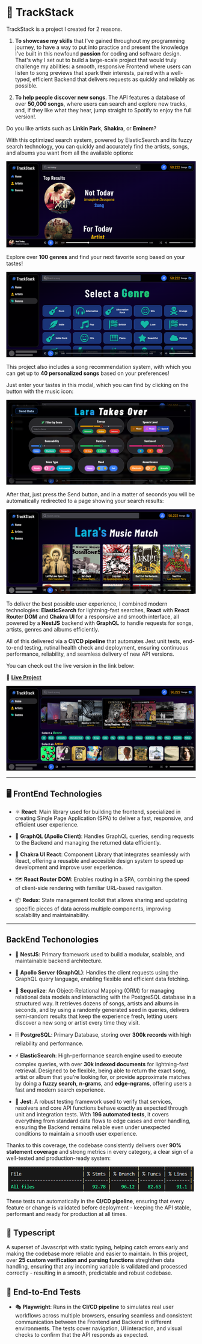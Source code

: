 # 🎵 TrackStack

TrackStack is a project I created for 2 reasons.

1. **To showcase my skills** that I've gained throughout my programming journey, to have a way to put into practice and present the knowledge I've built in this newfound **passion** for coding and software design. That's why I set out to build a large-scale project that would truly challenge my abilities: a smooth, responsive Frontend where users can listen to song previews that spark their interests, paired with a well-typed, efficient Backend that delivers requests as quickly and reliably as possible.

2. **To help people discover new songs**. The API features a database of over **50,000 songs**, where users can search and explore new tracks, and, if they like what they hear, jump straight to Spotify to enjoy the full version!. 
 
Do you like artists such as **Linkin Park**, **Shakira**, or **Eminem**? 

With this optimized search system, powered by ElasticSearch and its fuzzy search technology, you can quickly and accurately find the artists, songs, and albums you want from all the available options:

<p align="center">
    <img src="./assets/songSearch.png" alt="Intelligent Song Search" />
</p>

Explore over **100 genres** and find your next favorite song based on your tastes!

<p align="center">
    <img src="./assets/Genres.png" alt="Music Genres Options" />
</p>
 
This project also includes a song recommendation system, with which you can get up to **40 personalized songs** based on your preferences!

Just enter your tastes in this modal, which you can find by clicking on the button with the music icon:

<p align="center">
    <img src="./assets/Modal.png" alt="Lara's Recommendation Modal" />
</p>

After that, just press the Send button, and in a matter of seconds you will be automatically redirected to a page showing your search results:

<p align="center">
    <img src="./assets/RecommendationResults.png" alt="Lara's Recommendation Results" />
</p>

To deliver the best possible user experience, I combined modern technologies: **ElasticSearch** for lightning-fast searches, **React** with **React Router DOM** and **Chakra UI** for a responsive and smooth interface, all powered by a **NestJS** backend with **GraphQL** to handle requests for songs, artists, genres and albums efficiently. 

All of this delivered via a **CI/CD pipeline** that automates Jest unit tests, end-to-end testing, rutinal health check and deployment, ensuring continuous performance, reliability, and seamless delivery of new API versions.

You can check out the live version in the link below:

🔗 **[Live Project](https://trackstack-c9rh.onrender.com/)**

<p align="center"> 
    <img src="./assets/TrackStack.png" alt="TrackStack Landpage Preview" />
</p>

---

## 🖥️ FrontEnd Technologies
- ⚛ **React**: Main library used for building the frontend, specialized in creating Single Page Application (SPA) to deliver a fast, responsive, and efficient user experience.

- 🔄 **GraphQL (Apollo Client)**: Handles GraphQL queries, sending requests to the Backend and managing the returned data efficiently.

- 🎨 **Chakra UI React**: Component Library that integrates seamlessly with React, offering a reusable and accesible design system to speed up development and improve user experience. 

- 🗺 **React Router DOM**: Enables routing in a SPA, combining the speed of client-side rendering with familiar URL-based navigaiton.

- 📦 **Redux**: State management toolkit that allows sharing and updating specific pieces of data across multiple components, improving scalability and maintainability.

---

## BackEnd Techonologies
- 🚀 **NestJS**: Primary framework used to build a modular, scalable, and maintainable backend architecture.

- 🔄 **Apollo Server (GraphQL)**: Handles the client requests using the GraphQL query language, enabling flexible and efficient data fetching.

- 💽 **Sequelize**: An Object-Relational Mapping (ORM) for managing relational data models and interacting with the PostgreSQL database in a structured way. It retrieves dozens of songs, artists and albums in seconds, and by using a randomly generated seed in queries, delivers semi-random results that keep the experience fresh, letting users discover a new song or artist every time they visit.

- 🗄 **PostgreSQL**: Primary Database, storing over **300k records** with high reliability and performance. 

- ⚡ **ElasticSearch**: High-performance search engine used to execute complex queries, with over **30k indexed documents** for lightning-fast retrieval. Designed to be flexible, being able to return the exact song, artist or album that you're looking for, or provide approximate matches by doing a **fuzzy search**, **n-grams**, and **edge-ngrams**, offering users a fast and modern search experience.

- 🧪 **Jest**: A robust testing framework used to verify that services, resolvers and core API functions behave exactly as expected through unit and integration tests. With **196 automated tests**, it covers everything from standard data flows to edge cases and error handling, ensuring the Backend remains reliable even under unexpected conditions to maintain a smooth user experience. 

Thanks to this coverage, the codebase consistently delivers over **90% statement coverage** and strong metrics in every category, a clear sign of a well-tested and production-ready system:

<p align="center">
    <img src="./assets/coverage.png" alt="Coverage Image" />
</p>

These tests run automatically in the **CI/CD pipeline**, ensuring that every feature or change is validated before deployment - keeping the API stable, performant and ready for production at all times.

## 📜 Typescript
A superset of Javascript with static typing, helping catch errors early and making the codebase more reliable and easier to maintain. In this project, over **25 custom verification and parsing functions** streghthen data handling, ensuring that any incoming variable is validated and processed correctly - resulting in a smooth, predictable and robust codebase.

## 🧩 End-to-End Tests
- 🎭 **Playwright**: Runs in the **CI/CD pipeline** to simulates real user workflows across multiple browsers, ensuring seamless and consistent communication between the Frontend and Backend in different environments. The tests cover navigation, UI interaction, and visual checks to confirm that the API responds as expected.
